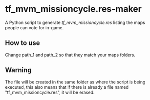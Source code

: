 # tf_mvm_missioncycle.res-maker
A Python script to generate *tf_mvm_missioncycle.res* listing the maps people can vote for in-game.

## How to use
Change path_1 and path_2 so that they match your maps folders.

## Warning
The file will be created in the same folder as where the script is being executed, this also means that if there is already a file named "tf_mvm_missioncycle.res", it will be erased.
